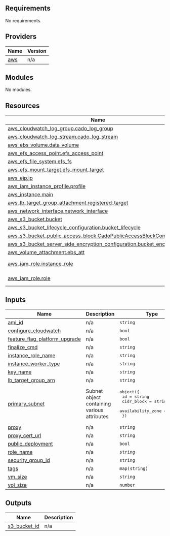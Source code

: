 <!-- BEGIN_TF_DOCS -->
## Requirements

No requirements.

## Providers

| Name | Version |
|------|---------|
| <a name="provider_aws"></a> [aws](#provider\_aws) | n/a |

## Modules

No modules.

## Resources

| Name | Type |
|------|------|
| [aws_cloudwatch_log_group.cado_log_group](https://registry.terraform.io/providers/hashicorp/aws/latest/docs/resources/cloudwatch_log_group) | resource |
| [aws_cloudwatch_log_stream.cado_log_stream](https://registry.terraform.io/providers/hashicorp/aws/latest/docs/resources/cloudwatch_log_stream) | resource |
| [aws_ebs_volume.data_volume](https://registry.terraform.io/providers/hashicorp/aws/latest/docs/resources/ebs_volume) | resource |
| [aws_efs_access_point.efs_access_point](https://registry.terraform.io/providers/hashicorp/aws/latest/docs/resources/efs_access_point) | resource |
| [aws_efs_file_system.efs_fs](https://registry.terraform.io/providers/hashicorp/aws/latest/docs/resources/efs_file_system) | resource |
| [aws_efs_mount_target.efs_mount_target](https://registry.terraform.io/providers/hashicorp/aws/latest/docs/resources/efs_mount_target) | resource |
| [aws_eip.ip](https://registry.terraform.io/providers/hashicorp/aws/latest/docs/resources/eip) | resource |
| [aws_iam_instance_profile.profile](https://registry.terraform.io/providers/hashicorp/aws/latest/docs/resources/iam_instance_profile) | resource |
| [aws_instance.main](https://registry.terraform.io/providers/hashicorp/aws/latest/docs/resources/instance) | resource |
| [aws_lb_target_group_attachment.registered_target](https://registry.terraform.io/providers/hashicorp/aws/latest/docs/resources/lb_target_group_attachment) | resource |
| [aws_network_interface.network_interface](https://registry.terraform.io/providers/hashicorp/aws/latest/docs/resources/network_interface) | resource |
| [aws_s3_bucket.bucket](https://registry.terraform.io/providers/hashicorp/aws/latest/docs/resources/s3_bucket) | resource |
| [aws_s3_bucket_lifecycle_configuration.bucket_lifecycle](https://registry.terraform.io/providers/hashicorp/aws/latest/docs/resources/s3_bucket_lifecycle_configuration) | resource |
| [aws_s3_bucket_public_access_block.CadoPublicAccessBlockConfiguration](https://registry.terraform.io/providers/hashicorp/aws/latest/docs/resources/s3_bucket_public_access_block) | resource |
| [aws_s3_bucket_server_side_encryption_configuration.bucket_encryption](https://registry.terraform.io/providers/hashicorp/aws/latest/docs/resources/s3_bucket_server_side_encryption_configuration) | resource |
| [aws_volume_attachment.ebs_att](https://registry.terraform.io/providers/hashicorp/aws/latest/docs/resources/volume_attachment) | resource |
| [aws_iam_role.instance_role](https://registry.terraform.io/providers/hashicorp/aws/latest/docs/data-sources/iam_role) | data source |
| [aws_iam_role.role](https://registry.terraform.io/providers/hashicorp/aws/latest/docs/data-sources/iam_role) | data source |

## Inputs

| Name | Description | Type | Default | Required |
|------|-------------|------|---------|:--------:|
| <a name="input_ami_id"></a> [ami\_id](#input\_ami\_id) | n/a | `string` | n/a | yes |
| <a name="input_configure_cloudwatch"></a> [configure\_cloudwatch](#input\_configure\_cloudwatch) | n/a | `bool` | `true` | no |
| <a name="input_feature_flag_platform_upgrade"></a> [feature\_flag\_platform\_upgrade](#input\_feature\_flag\_platform\_upgrade) | n/a | `bool` | n/a | yes |
| <a name="input_finalize_cmd"></a> [finalize\_cmd](#input\_finalize\_cmd) | n/a | `string` | n/a | yes |
| <a name="input_instance_role_name"></a> [instance\_role\_name](#input\_instance\_role\_name) | n/a | `string` | n/a | yes |
| <a name="input_instance_worker_type"></a> [instance\_worker\_type](#input\_instance\_worker\_type) | n/a | `string` | n/a | yes |
| <a name="input_key_name"></a> [key\_name](#input\_key\_name) | n/a | `string` | n/a | yes |
| <a name="input_lb_target_group_arn"></a> [lb\_target\_group\_arn](#input\_lb\_target\_group\_arn) | n/a | `string` | n/a | yes |
| <a name="input_primary_subnet"></a> [primary\_subnet](#input\_primary\_subnet) | Subnet object containing various attributes | <pre>object({<br>    id                = string<br>    cidr_block        = string<br>    availability_zone = string<br>  })</pre> | n/a | yes |
| <a name="input_proxy"></a> [proxy](#input\_proxy) | n/a | `string` | n/a | yes |
| <a name="input_proxy_cert_url"></a> [proxy\_cert\_url](#input\_proxy\_cert\_url) | n/a | `string` | n/a | yes |
| <a name="input_public_deployment"></a> [public\_deployment](#input\_public\_deployment) | n/a | `bool` | n/a | yes |
| <a name="input_role_name"></a> [role\_name](#input\_role\_name) | n/a | `string` | n/a | yes |
| <a name="input_security_group_id"></a> [security\_group\_id](#input\_security\_group\_id) | n/a | `string` | n/a | yes |
| <a name="input_tags"></a> [tags](#input\_tags) | n/a | `map(string)` | n/a | yes |
| <a name="input_vm_size"></a> [vm\_size](#input\_vm\_size) | n/a | `string` | n/a | yes |
| <a name="input_vol_size"></a> [vol\_size](#input\_vol\_size) | n/a | `number` | n/a | yes |

## Outputs

| Name | Description |
|------|-------------|
| <a name="output_s3_bucket_id"></a> [s3\_bucket\_id](#output\_s3\_bucket\_id) | n/a |
<!-- END_TF_DOCS -->